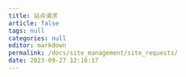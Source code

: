 ```yaml
---
title: 站点请求
article: false
tags: null
categories: null
editor: markdown
permalink: /docs/site_management/site_requests/
date: 2023-09-27 12:16:17
---
```

